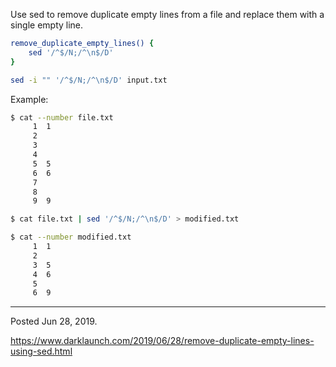 Use sed to remove duplicate empty lines from a file and replace them with a single empty line.

```bash
remove_duplicate_empty_lines() {
    sed '/^$/N;/^\n$/D'
}
```

```bash
sed -i "" '/^$/N;/^\n$/D' input.txt
```

Example:

```bash
$ cat --number file.txt
     1	1
     2
     3
     4
     5	5
     6	6
     7
     8
     9	9

$ cat file.txt | sed '/^$/N;/^\n$/D' > modified.txt

$ cat --number modified.txt
     1	1
     2
     3	5
     4	6
     5
     6	9
```

---

Posted Jun 28, 2019.

https://www.darklaunch.com/2019/06/28/remove-duplicate-empty-lines-using-sed.html